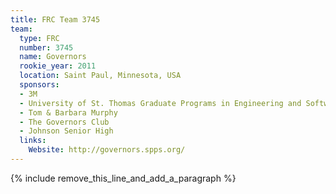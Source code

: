 ```yaml
---
title: FRC Team 3745
team:
  type: FRC
  number: 3745
  name: Governors
  rookie_year: 2011
  location: Saint Paul, Minnesota, USA
  sponsors:
  - 3M
  - University of St. Thomas Graduate Programs in Engineering and Software
  - Tom & Barbara Murphy
  - The Governors Club
  - Johnson Senior High
  links:
    Website: http://governors.spps.org/
---
```


{% include remove_this_line_and_add_a_paragraph %}
